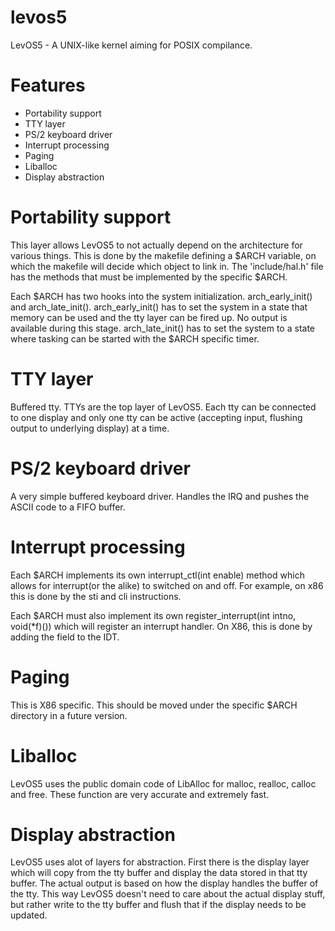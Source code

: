 levos5
======

LevOS5 - A UNIX-like kernel aiming for POSIX compilance.

Features
========

* Portability support
* TTY layer
* PS/2 keyboard driver
* Interrupt processing
* Paging
* Liballoc
* Display abstraction


Portability support
===================

This layer allows LevOS5 to not actually depend on the architecture for various things. This is done by the makefile defining a $ARCH variable, on which the makefile will decide which object to link in. The 'include/hal.h' file has the methods that must be implemented by the specific $ARCH.

Each $ARCH has two hooks into the system initialization. arch_early_init() and arch_late_init().
arch_early_init() has to set the system in a state that memory can be used and the tty layer can be fired up. No output is available during this stage.
arch_late_init() has to set the system to a state where tasking can be started with the $ARCH specific timer.

TTY layer
=========

Buffered tty. TTYs are the top layer of LevOS5. Each tty can be connected to one display and only one tty can be active (accepting input, flushing output to underlying display) at a time. 

PS/2 keyboard driver
====================

A very simple buffered keyboard driver. Handles the IRQ and pushes the ASCII code to a FIFO buffer.

Interrupt processing
====================

Each $ARCH implements its own interrupt_ctl(int enable) method which allows for interrupt(or the alike) to switched on and off. For example, on x86 this is done by the sti and cli instructions.

Each $ARCH must also implement its own register_interrupt(int intno, void(*f)()) which will register an interrupt handler. On X86, this is done by adding the field to the IDT.

Paging
======

This is X86 specific. This should be moved under the specific $ARCH directory in a future version.

Liballoc
========

LevOS5 uses the public domain code of LibAlloc for malloc, realloc, calloc and free. These function are very accurate and extremely fast.

Display abstraction
===================

LevOS5 uses alot of layers for abstraction. First there is the display layer which will copy from the tty buffer and display the data stored in that tty buffer. The actual output is based on how the display handles the buffer of the tty. This way LevOS5 doesn't need to care about the actual display stuff, but rather write to the tty buffer and flush that if the display needs to be updated.
